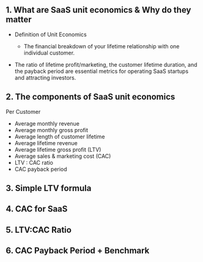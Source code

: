 ## 1. What are SaaS unit economics & Why do they matter

- Definition of Unit Economics
    - The financial breakdown of your lifetime relationship with one individual customer.


- The ratio of lifetime profit/marketing, the customer lifetime duration, and the payback period are essential metrics for operating SaaS startups and attracting investors.


## 2. The components of SaaS unit economics

Per Customer
- Average monthly revenue
- Average monthly gross profit
- Average length of customer lifetime
- Average lifetime revenue
- Average lifetime gross profit (LTV)
- Average sales & marketing cost (CAC)
- LTV : CAC ratio
- CAC payback period

## 3. Simple LTV formula

## 4. CAC for SaaS

## 5. LTV:CAC Ratio

## 6. CAC Payback Period + Benchmark